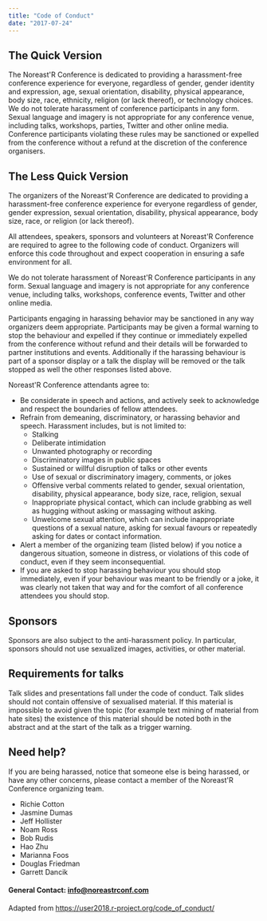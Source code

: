 ```yaml
---
title: "Code of Conduct"
date: "2017-07-24"
---
```


## The Quick Version

The Noreast'R Conference is dedicated to providing a harassment-free conference experience for everyone, regardless of gender, gender identity and expression, age, sexual orientation, disability, physical appearance, body size, race, ethnicity, religion (or lack thereof), or technology choices. We do not tolerate harassment of conference participants in any form. Sexual language and imagery is not appropriate for any conference venue, including talks, workshops, parties, Twitter and other online media. Conference participants violating these rules may be sanctioned or expelled from the conference without a refund at the discretion of the conference organisers.

## The Less Quick Version
The organizers of the Noreast'R Conference are dedicated to providing a harassment-free conference experience for everyone regardless of gender, gender expression, sexual orientation, disability, physical appearance, body size, race, or religion (or lack thereof).

All attendees, speakers, sponsors and volunteers at Noreast'R Conference are required to agree to the following code of conduct. Organizers will enforce this code throughout and expect cooperation in ensuring a safe environment for all.

We do not tolerate harassment of Noreast'R Conference participants in any form. Sexual language and imagery is not appropriate for any conference venue, including talks, workshops, conference events, Twitter and other online media.

Participants engaging in harassing behavior may be sanctioned in any way organizers deem appropriate. Participants may be given a formal warning to stop the behaviour and expelled if they continue or immediately expelled from the conference without refund and their details will be forwarded to partner institutions and events. Additionally if the harassing behaviour is part of a sponsor display or a talk the display will be removed or the talk stopped as well the other responses listed above.

Noreast'R Conference attendants agree to:

- Be considerate in speech and actions, and actively seek to acknowledge and respect the boundaries of fellow attendees.
- Refrain from demeaning, discriminatory, or harassing behavior and speech. Harassment includes, but is not limited to:
  - Stalking
  - Deliberate intimidation
  - Unwanted photography or recording
  - Discriminatory images in public spaces
  - Sustained or willful disruption of talks or other events
  - Use of sexual or discriminatory imagery, comments, or jokes
  - Offensive verbal comments related to gender, sexual orientation, disability, physical appearance, body size, race, religion, sexual
  - Inappropriate physical contact, which can include grabbing as well as hugging without asking or massaging without asking.
  - Unwelcome sexual attention, which can include inappropriate questions of a sexual nature, asking for sexual favours or repeatedly asking for dates or contact information.
- Alert a member of the organizing team (listed below) if you notice a dangerous situation, someone in distress, or violations of this code of conduct, even if they seem inconsequential.
- If you are asked to stop harassing behaviour you should stop immediately, even if your behaviour was meant to be friendly or a joke, it was clearly not taken that way and for the comfort of all conference attendees you should stop.

## Sponsors
Sponsors are also subject to the anti-harassment policy. In particular, sponsors should not use sexualized images, activities, or other material.

## Requirements for talks
Talk slides and presentations fall under the code of conduct. Talk slides should not contain offensive of sexualised material. If this material is impossible to avoid given the topic (for example text mining of material from hate sites) the existence of this material should be noted both in the abstract and at the start of the talk as a trigger warning.

## Need help?

If you are being harassed, notice that someone else is being harassed, or have any other concerns, please contact a member of the Noreast'R Conference organizing team.

- Richie Cotton
- Jasmine Dumas
- Jeff Hollister
- Noam Ross
- Bob Rudis
- Hao Zhu
- Marianna Foos
- Douglas Friedman
- Garrett Dancik


#### General Contact: info@noreastrconf.com


Adapted from https://user2018.r-project.org/code_of_conduct/
